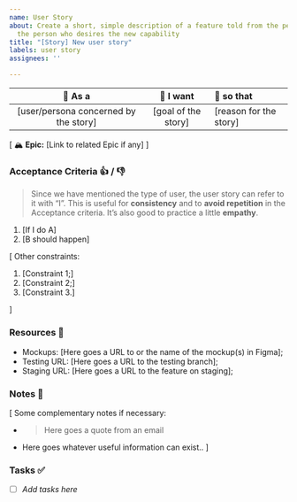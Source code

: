```yaml
---
name: User Story
about: Create a short, simple description of a feature told from the perspective of
  the person who desires the new capability
title: "[Story] New user story"
labels: user story
assignees: ''

---
```

| 👤 As a | 🙏 I want | 🎯 so that | 
| :---: | :---: | :---
| [user/persona concerned by the story] | [goal of the story] | [reason for the story] |

[
🏔 **Epic:** [Link to related Epic if any]
]

### Acceptance Criteria :+1: / :-1:
> Since we have mentioned the type of user, the user story can refer to it with “I”. This is useful for **consistency** and to **avoid repetition** in the Acceptance criteria. It’s also good to practice a little **empathy**.

1. [If I do A]
1. [B should happen]

[
Other constraints:

1. [Constraint 1;]
1. [Constraint 2;]
1. [Constraint 3.]

]

### Resources 🍄

* Mockups: [Here goes a URL to or the name of the mockup(s) in Figma];
* Testing URL: [Here goes a URL to the testing branch];
* Staging URL: [Here goes a URL to the feature on staging];


### Notes 📝

[
Some complementary notes if necessary:

* > Here goes a quote from an email
* Here goes whatever useful information can exist..
]

### Tasks :white_check_mark:
- [ ] _Add tasks here_
